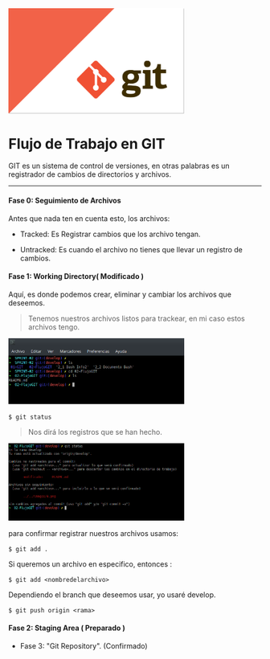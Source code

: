 <img src="/images/1.png" width="350">

# Flujo de Trabajo en GIT

 GIT es un sistema de control de versiones, en otras palabras es un registrador de cambios de directorios y archivos.


---
#### Fase 0: Seguimiento de Archivos
 Antes que nada ten en cuenta esto, los archivos:

- Tracked: Es Registrar cambios que los archivo tengan.

- Untracked: Es cuando el archivo no tienes que llevar un registro de cambios.


#### Fase 1: Working Directory( Modificado )

  Aquí, es donde podemos crear, eliminar y cambiar los archivos que deseemos.

  >Tenemos nuestros archivos listos para trackear, en mi caso estos archivos tengo.
  <img src="/images/4.png" width="350">

 ~~~
 $ git status
 ~~~

  > Nos dirá los registros que se han hecho.
  <img src="/images/5.png" width="350">



  para confirmar registrar nuestros archivos usamos:
  ~~~
  $ git add .
  ~~~

  Si queremos un archivo en especifico, entonces :
  ~~~
  $ git add <nombredelarchivo>
  ~~~  

  Dependiendo el branch que deseemos usar, yo usaré develop.

  ~~~
  $ git push origin <rama>
  ~~~  





#### Fase 2: Staging Area ( Preparado )

- Fase 3: "Git Repository". (Confirmado)
